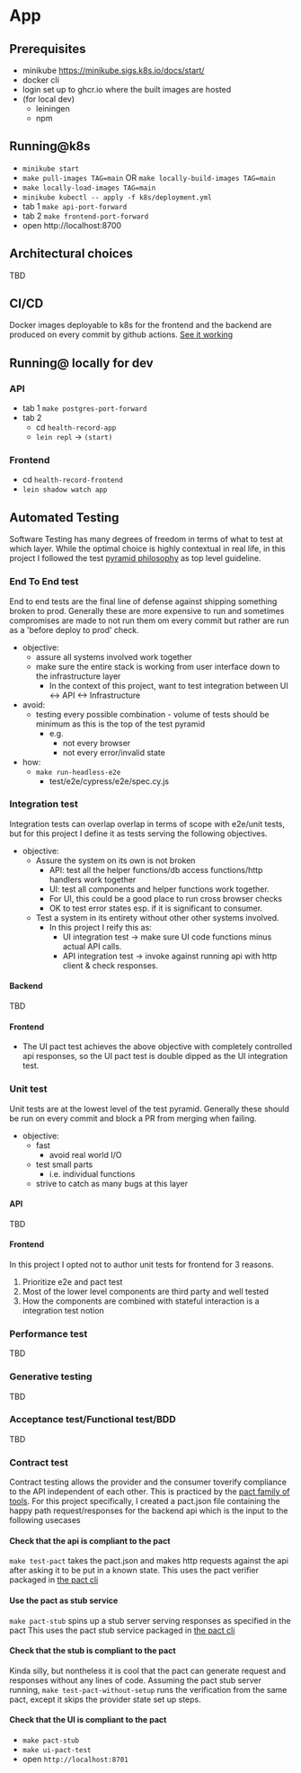 # App

## Prerequisites

- minikube https://minikube.sigs.k8s.io/docs/start/
- docker cli
- login set up to ghcr.io where the built images are hosted
- (for local dev)
  - leiningen
  - npm

## Running@k8s

- `minikube start`
- `make pull-images TAG=main` OR `make locally-build-images TAG=main`
- `make locally-load-images TAG=main`
- `minikube kubectl -- apply -f k8s/deployment.yml`
- tab 1 `make api-port-forward`
- tab 2 `make frontend-port-forward`
- open http://localhost:8700

## Architectural choices

TBD

## CI/CD

Docker images deployable to k8s for the frontend and the backend are produced on every commit by github actions.
[See it working](https://github.com/iku000888/k8s-clojure-cljs-postgres-app/actions)

## Running@ locally for dev

### API

- tab 1 `make postgres-port-forward`
- tab 2
  - cd `health-record-app`
  - `lein repl` -> `(start)`

### Frontend

- cd `health-record-frontend`
- `lein shadow watch app`

## Automated Testing

Software Testing has many degrees of freedom in terms of what to test at which layer.
While the optimal choice is highly contextual in real life, in this project I followed the test [pyramid philosophy](https://martinfowler.com/articles/practical-test-pyramid.html) as top level guideline.

### End To End test

End to end tests are the final line of defense against shipping something broken to prod.
Generally these are more expensive to run and sometimes compromises are made to not run them om every commit but rather are run as a 'before deploy to prod' check.

- objective:
  - assure all systems involved work together
  - make sure the entire stack is working from user interface down to the infrastructure layer
    - In the context of this project, want to test integration between UI <-> API <-> Infrastructure
- avoid:
  - testing every possible combination - volume of tests should be minimum as this is the top of the test pyramid
    - e.g.
      - not every browser
      - not every error/invalid state
- how:
  - `make run-headless-e2e`
    - test/e2e/cypress/e2e/spec.cy.js

### Integration test

Integration tests can overlap overlap in terms of scope with e2e/unit tests, but for this project
I define it as tests serving the following objectives.

- objective:
  - Assure the system on its own is not broken
    - API: test all the helper functions/db access functions/http handlers work together
    - UI: test all components and helper functions work together.
    - For UI, this could be a good place to run cross browser checks
    - OK to test error states esp. if it is significant to consumer.
  - Test a system in its entirety without other other systems involved.
    - In this project I reify this as:
      - UI integration test -> make sure UI code functions minus actual API calls.
      - API integration test -> invoke against running api with http client & check responses.

#### Backend

TBD

#### Frontend

- The UI pact test achieves the above objective with completely controlled api responses, so the UI pact test is double dipped as the UI integration test.

### Unit test

Unit tests are at the lowest level of the test pyramid.
Generally these should be run on every commit and block a PR from merging when failing.

- objective:
  - fast
    - avoid real world I/O
  - test small parts
    - i.e. individual functions
  - strive to catch as many bugs at this layer

#### API

TBD

#### Frontend

In this project I opted not to author unit tests for frontend for 3 reasons.
1. Prioritize e2e and pact test
2. Most of the lower level components are third party and well tested
3. How the components are combined with stateful interaction is a integration test notion

### Performance test

TBD

### Generative testing

TBD

### Acceptance test/Functional test/BDD

TBD

### Contract test

Contract testing allows the provider and the consumer toverify compliance to the API independent of each other.
This is practiced by the [pact family of tools](https://docs.pact.io/).
For this project specifically, I created a pact.json file containing the happy path request/responses for the backend api which is the input to the following usecases

#### Check that the api is compliant to the pact

`make test-pact` takes the pact.json and makes http requests against the api after asking it to be put in a known state. This uses the pact verifier packaged in [the pact cli](https://hub.docker.com/r/pactfoundation/pact-cli)

#### Use the pact as stub service

`make pact-stub` spins up a stub server serving responses as specified in the pact
This uses the pact stub service packaged in [the pact cli](https://hub.docker.com/r/pactfoundation/pact-cli)

#### Check that the stub is compliant to the pact

Kinda silly, but nontheless it is cool that the pact can generate request and responses without any lines of code. Assuming the pact stub server running,
`make test-pact-without-setup` runs the verification from the same pact, except it skips the provider state set up steps.

#### Check that the UI is compliant to the pact

- `make pact-stub`
- `make ui-pact-test`
- open `http://localhost:8701`
